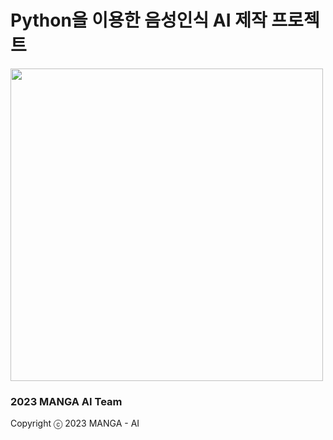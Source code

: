 <div>
<h1>Python을 이용한 음성인식 AI 제작 프로젝트</h1>

<img src="https://user-images.githubusercontent.com/69490709/231346553-187039cb-2414-4e56-9c91-a5822a37b2b3.png"  width="500" height="auto"/>
<h3>2023 MANGA AI Team</h3>

</div>

Copyright ⓒ 2023 MANGA - AI
